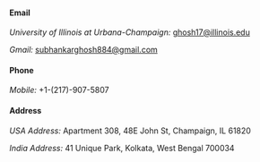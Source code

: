#### Email
*University of Illinois at Urbana-Champaign:* ghosh17@illinois.edu

*Gmail:* subhankarghosh884@gmail.com

#### Phone
*Mobile:* +1-(217)-907-5807

#### Address
*USA Address:* Apartment 308, 48E John St, Champaign, IL 61820

*India Address:* 41 Unique Park, Kolkata, West Bengal 700034
